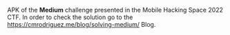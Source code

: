 APK of the **Medium** challenge presented in the Mobile Hacking Space 2022 CTF. In order to check the solution go to the https://cmrodriguez.me/blog/solving-medium/ Blog.
